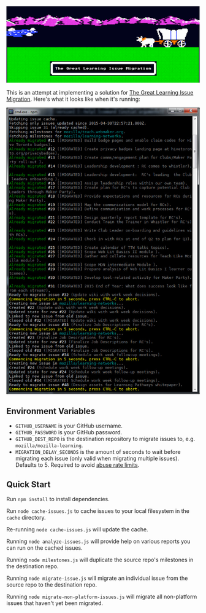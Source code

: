 <img src="https://raw.githubusercontent.com/toolness/learning-issue-migrator/master/img/migration.png">

This is an attempt at implementing a solution for 
[The Great Learning Issue Migration][migration]. Here's what it looks
like when it's running:

<img src="https://raw.githubusercontent.com/toolness/learning-issue-migrator/master/img/screenshot.jpg">

## Environment Variables

* `GITHUB_USERNAME` is your GitHub username.
* `GITHUB_PASSWORD` is your GitHub password.
* `GITHUB_DEST_REPO` is the destination repository to migrate issues
  to, e.g. `mozilla/mozilla-learning`.
* `MIGRATION_DELAY_SECONDS` is the amount of seconds to wait before
  migrating each issue (only valid when migrating multiple issues).
  Defaults to 5. Required to avoid [abuse rate limits][abuse].

## Quick Start

Run `npm install` to install dependencies.

Run `node cache-issues.js` to cache issues to your local filesystem in
the `cache` directory.

Re-running `node cache-issues.js` will update the cache.

Running `node analyze-issues.js` will provide help on various reports
you can run on the cached issues.

Running `node milestones.js` will duplicate the source repo's
milestones in the destination repo.

Running `node migrate-issue.js` will migrate an individual issue from
the source repo to the destination repo.

Running `node migrate-non-platform-issues.js` will migrate all
non-platform issues that haven't yet been migrated.

<!-- Links -->

  [migration]: https://github.com/mozilla/teach.webmaker.org/issues/807
  [abuse]: https://developer.github.com/v3/#abuse-rate-limits
